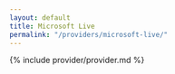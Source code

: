 ```yaml
---
layout: default
title: Microsoft Live
permalink: "/providers/microsoft-live/"
---
```


{% include provider/provider.md %}
